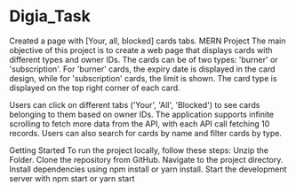 # Digia_Task
Created a page with [Your, all, blocked] cards tabs. MERN Project The main objective of this project is to create a web page that displays cards with different types and owner IDs. The cards can be of two types: 'burner' or 'subscription'. For 'burner' cards, the expiry date is displayed in the card design, while for 'subscription' cards, the limit is shown. The card type is displayed on the top right corner of each card.

Users can click on different tabs ('Your', 'All', 'Blocked') to see cards belonging to them based on owner IDs. The application supports infinite scrolling to fetch more data from the API, with each API call fetching 10 records. Users can also search for cards by name and filter cards by type.

Getting Started To run the project locally, follow these steps: Unzip the Folder. Clone the repository from GitHub. Navigate to the project directory. Install dependencies using npm install or yarn install. Start the development server with npm start or yarn start
